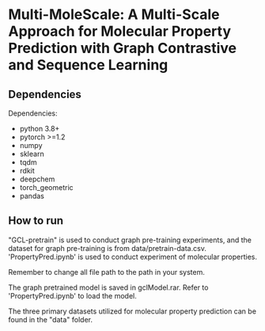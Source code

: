 # Multi-MoleScale: A Multi-Scale Approach for Molecular Property Prediction with Graph Contrastive and Sequence Learning

##  Dependencies

Dependencies:

- python 3.8+
- pytorch >=1.2
- numpy
- sklearn
- tqdm
- rdkit
- deepchem
- torch_geometric
- pandas

##  How to run

"GCL-pretrain" is used to conduct graph pre-training experiments, and the dataset for graph pre-training is from data/pretrain-data.csv.
'PropertyPred.ipynb' is used to conduct experiment of molecular properties.

Remember to change all file path to the path in your system.

The graph pretrained model is saved in gclModel.rar. Refer to 'PropertyPred.ipynb' to load the model.

The three primary datasets utilized for molecular property prediction can be found in the "data" folder.

